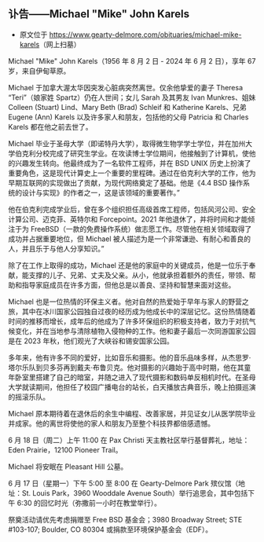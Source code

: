 ## 讣告——Michael "Mike" John Karels

- 原文位于 <https://www.gearty-delmore.com/obituaries/michael-mike-karels>（网上扫墓）

Michael "Mike" John Karels（1956 年 8 月 2 日 - 2024 年 6 月 2 日），享年 67 岁，来自伊甸草原。

Michael 于加拿大渥太华因突发心脏病突然离世。仅余他挚爱的妻子 Theresa “Teri”（娘家姓 Spartz）仍在人世间；女儿 Sarah 及其男友 Ivan Munkres、姐妹 Colleen (Stuart) Lind、Mary Beth (Brad) Schleif 和 Katherine Karels、兄弟 Eugene (Ann) Karels 以及许多家人和朋友，包括他的父母 Patricia 和 Charles Karels 都在他之前去世了。

Michael 毕业于圣母大学（即诺特丹大学），取得微生物学学士学位，并在加州大学伯克利分校完成了研究生学业。在攻读博士学位期间，他接触到了计算机，使他的兴趣发生转向。他最终成为了一名软件工程师，并在 BSD UNIX 历史上扮演了重要角色，这是现代计算史上一个重要的里程碑。通过在伯克利大学的工作，他为早期互联网的实现做出了贡献，为现代网络奠定了基础。他是《4.4 BSD 操作系统的设计与实现》的作者之一，这是该领域的重要著作。”

他在伯克利完成学业后，曾在多个组织担任高级首席工程师，包括风河公司、安全计算公司、迈克菲、英特尔和 Forcepoint。2021 年他退休了，并将时间和才能倾注于为 FreeBSD（一款的免费操作系统）做志愿工作。尽管他在相关领域取得了成功并占据重要地位，但 Michael 被人描述为是一个非常谦逊、有耐心和善良的人，并且乐于与他人分享知识。”

除了在工作上取得的成功，Michael 还是他的家庭中的关键成员，他是一位乐于奉献，能支撑的儿子、兄弟、丈夫及父亲。从小，他就承担着额外的责任，带领、帮助和指导家庭成员在许多方面，但他总是以善良、坚持和智慧来面对这些。

Michael 也是一位热情的环保主义者。他对自然的热爱始于早年与家人的野营之旅，其中在冰川国家公园独自过夜的经历成为他成长中的深层记忆。这份热情随着时间的推移而增长，成年后的他成为了许多环保组织的积极支持者，致力于对抗气候变化，并在当地参与清除植物入侵物种的工作。他和妻子最后一次同游国家公园是在 2023 年秋，他们观光了大峡谷和锡安国家公园。

多年来，他有许多不同的爱好，比如音乐和摄影。他的音乐品味多样，从杰思罗·塔尔乐队到贝多芬再到戴夫·布鲁贝克。他对摄影的兴趣始于高中时期，他在其童年卧室里搭建了自己的暗室，并随之进入了现代摄影和数码单反相机时代。在圣母大学就读期间，他担任了校园广播电台的站长，白天播放古典音乐，晚上拍摄巡演的摇滚乐队。

Michael 原本期待着在退休后的余生中编程、改善家居，并见证女儿从医学院毕业并成家。他的离世将使他的家人和朋友乃至整个科技界都倍感遗憾。

6 月 18 日（周二）上午 11:00 在 Pax Christi 天主教社区举行基督葬礼，地址：Eden Prairie，12100 Pioneer Trail。

Michael 将安眠在 Pleasant Hill 公墓。

6 月 17 日（星期一）下午 5:00 至 8:00 在 Gearty-Delmore Park 殡仪馆（地址：St. Louis Park，3960 Wooddale Avenue South）举行追思会，其中包括下午 6:30 的回忆时光（弥撒前一小时在教堂举行）。

祭奠活动请优先考虑捐赠至 Free BSD 基金会；3980 Broadway Street; STE #103-107; Boulder, CO 80304 或捐款至环境保护基金会（EDF）。
